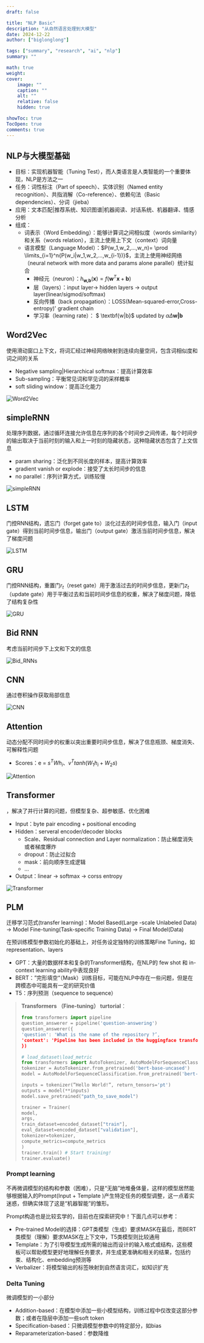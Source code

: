 ```yaml
---
draft: false

title: "NLP Basic"
description: "从自然语言处理到大模型"
date: 2024-12-22
author: ["biglonglong"]

tags: ["summary", "research", "ai", "nlp"]
summary: ""

math: true
weight:
cover:
    image: ""
    caption: ""
    alt: ""
    relative: false
    hidden: true

showToc: true
TocOpen: true
comments: true
---
```


## NLP与大模型基础

- 目标：实现机器智能（Tuning Test），而人类语言是人类智能的一个重要体现，NLP是方法之一
- 任务：词性标注（Part of speech）、实体识别（Named entity recognition）、共指消解（Co-reference）、依赖句法（Basic dependencies）、分词（jieba）
- 应用：文本匹配|推荐系统、知识图谱|机器阅读、对话系统、机器翻译、情感分析
- 组成：
  - 词表示（Word Embedding）：能够计算词之间相似度（words similarity）和关系（words relation），主流上使用上下文（context）词向量
  - 语言模型（Language Model）：$P(w_1,w_2,...,w_n)= \prod \limits_{i=1}^n{P(w_i|w_1,w_2,...,w_{i-1})}$，主流上使用神经网络（neural network with more data and params alone parallel）统计拟合
    - 神经元（neuron）：$h_{\textbf{w,b}}(\textbf{x})=f(\textbf{w}^T \textbf{x} + \textbf{b})$
    - 层（layers）：input layer$\rightarrow$ hidden layers $\rightarrow$ output layer(linear/sigmod/softmax)
    - 反向传播（back propagation）：LOSS(Mean-squared-error,Cross-entropy)' gradient chain
    - 学习率（learning rate）： $ \textbf{w|b}$ updated by $\alpha \Delta \textbf{w|b}$



## Word2Vec

使用滑动窗口上下文，将词汇经过神经网络映射到连续向量空间，包含词相似度和词之间的关系

- Negative sampling|Hierarchical softmax：提高计算效率
- Sub-sampling：平衡常见词和罕见词的采样概率
- soft sliding window：提高泛化能力

![Word2Vec](./img/Word2Vec.png)

## simpleRNN

处理序列数据，通过循环连接允许信息在序列的各个时间步之间传递，每个时间步的输出取决于当前时刻的输入和上一时刻的隐藏状态，这种隐藏状态包含了上文信息

- param sharing：泛化到不同长度的样本，提高计算效率
- gradient vanish or explode：接受了太长时间步的信息
- no parallel：序列计算方式，训练较慢

![simpleRNN](./img/simpleRNN.png)

## LSTM

门控RNN结构，遗忘门（forget gate to）淡化过去的时间步信息，输入门（input gate）得到当前时间步信息，输出门（output gate）激活当前时间步信息，解决了梯度问题

![LSTM](./img/LSTM.png)

## GRU

门控RNN结构，重置门$r_t$（reset gate）用于激活过去的时间步信息，更新门$z_t$（update gate）用于平衡过去和当前时间步信息的权重，解决了梯度问题，降低了结构复杂性

![GRU](./img/GRU.png)

## Bid RNN

考虑当前时间步下上文和下文的信息

![Bid_RNNs](./img/Bid_RNNs.png)

## CNN

通过卷积操作获取局部信息

![CNN](./img/CNN.png)

## Attention

动态分配不同时间步的权重以突出重要时间步信息，解决了信息瓶颈、梯度消失、可解释性问题

- Scores：e = $s^TWh_i$、$v^Ttanh(W_1h_i + W_2s)$

![Attention](./img/Attention.png)

## Transformer

，解决了并行计算的问题，但模型复杂、超参敏感、优化困难

- Input：byte pair encoding + positional encoding
- Hidden：serveral encoder/decoder blocks
  - Scale、Residual connection and Layer normalization：防止梯度消失或者梯度爆炸
  - dropout：防止过拟合
  - mask：前向顺序生成逻辑
  - …
- Output：linear -> softmax -> corss entropy

![Transformer](./img/Transformer.png)

## PLM

迁移学习范式(transfer learning)：Model Based(Large -scale Unlabeled Data) -> Model Fine-tuning(Task-specific Training Data) -> Final Model(Data)

在预训练模型参数初始化的基础上，对任务设定独特的训练策略Fine Tuning，如representation、layers

- GPT：大量的数据样本和复杂的Transformer结构，在NLP的 few shot 和 in-context learning ability中表现良好
- BERT：”完形填空“（Mask）训练目标，可能在NLP中存在一些问题，但是在跨模态中可能具有一定的研究价值
- T5：序列预测（sequence to sequence）

> **Transformers （Fine-tuning） turtorial**：
>
> ```python
> from transformers import pipeline
> question_answerer = pipeline('question-answering')
> question_answerer({
> 'question': 'What is the name of the repository ?’,
> 'context': 'Pipeline has been included in the huggingface transformers repository'
> })
> ```
>
> ```python
> # load_dataset\load_metric
> from transformers import AutoTokenizer, AutoModelForSequenceClassification
> tokenizer = AutoTokenizer.from_pretrained('bert-base-uncased')
> model = AutoModelForSequenceClassification.from_pretrained('bert-baseuncased')
> 
> inputs = tokenizer(”Hello World!”, return_tensors='pt')
> outputs = model(**inputs)
> model.save_pretrained("path_to_save_model")
> 
> trainer = Trainer(
> model,
> args,
> train_dataset=encoded_dataset["train"],
> eval_dataset=encoded_dataset["validation"],
> tokenizer=tokenizer,
> compute_metrics=compute_metrics
> )
> trainer.train() # Start training!
> trainer.evaluate()
> ```

### Prompt learning

不再微调模型的结构和参数（困难），只是“无脑”地堆叠体量，这样的模型居然能够根据输入的Prompt(Input + Template )产生特定任务的模型调整，这一点着实迷惑，但确实体现了这是“机器智能”的雏形。

Prompt构造也是比较玄学的，目前也在探索研究中！下面几点可以参考：

- Pre-trained Model的选择：GPT类模型（生成）要求MASK在最后，而BERT类模型（理解）要求MASK在上下文中，T5类模型则比较通用
- Template：为了引导模型生成所需的输出而设计的输入格式或结构，这些模板可以帮助模型更好地理解任务要求，并生成更准确和相关的结果，包括约束、结构化、embedding预测等
- Verbalizer：将模型输出的标签映射到自然语言词汇，如知识扩充

### Delta Tuning

微调模型的一小部分

- Addition-based：在模型中添加一些小模型结构，训练过程中仅改变这部分参数；或者在隐层中添加一些soft token
- Specification-based：只微调模型参数中的特定部分，如bias
- Reparameterization-based：参数降维